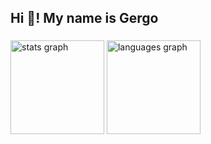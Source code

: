 <h2 align="left">Hi 👋! My name is Gergo</h2>

###

<div align="left">
  <img src="https://github-readme-stats.vercel.app/api?username=thegenem0&theme=dracula&show_icons=true&hide_border=false&count_private=true" height="150" alt="stats graph"  />
  <img src="https://github-readme-stats.vercel.app/api/top-langs/?username=thegenem0&theme=dracula&show_icons=true&hide_border=false&layout=compact" height="150" alt="languages graph"  />
</div>
